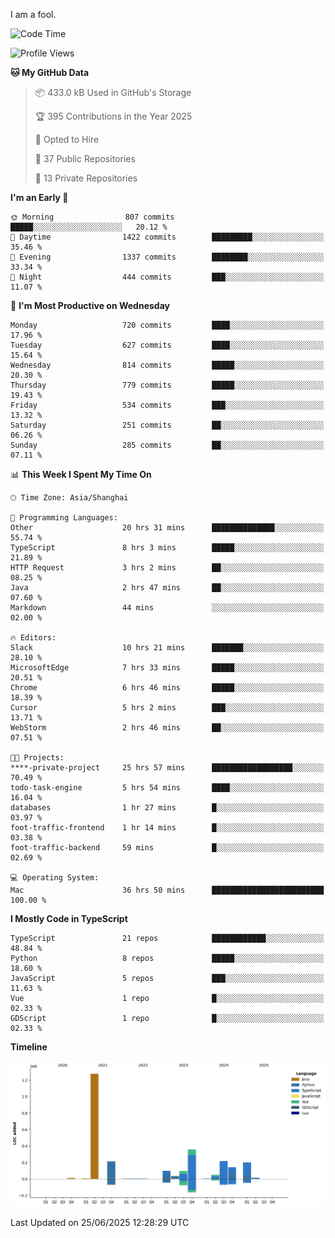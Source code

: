 I am a fool.

<!--START_SECTION:waka-->
![Code Time](http://img.shields.io/badge/Code%20Time-3%2C219%20hrs%2015%20mins-blue)

![Profile Views](http://img.shields.io/badge/Profile%20Views-0-blue)

**🐱 My GitHub Data** 

> 📦 433.0 kB Used in GitHub's Storage 
 > 
> 🏆 395 Contributions in the Year 2025
 > 
> 💼 Opted to Hire
 > 
> 📜 37 Public Repositories 
 > 
> 🔑 13 Private Repositories 
 > 
**I'm an Early 🐤** 

```text
🌞 Morning                807 commits         █████░░░░░░░░░░░░░░░░░░░░   20.12 % 
🌆 Daytime                1422 commits        █████████░░░░░░░░░░░░░░░░   35.46 % 
🌃 Evening                1337 commits        ████████░░░░░░░░░░░░░░░░░   33.34 % 
🌙 Night                  444 commits         ███░░░░░░░░░░░░░░░░░░░░░░   11.07 % 
```
📅 **I'm Most Productive on Wednesday** 

```text
Monday                   720 commits         ████░░░░░░░░░░░░░░░░░░░░░   17.96 % 
Tuesday                  627 commits         ████░░░░░░░░░░░░░░░░░░░░░   15.64 % 
Wednesday                814 commits         █████░░░░░░░░░░░░░░░░░░░░   20.30 % 
Thursday                 779 commits         █████░░░░░░░░░░░░░░░░░░░░   19.43 % 
Friday                   534 commits         ███░░░░░░░░░░░░░░░░░░░░░░   13.32 % 
Saturday                 251 commits         ██░░░░░░░░░░░░░░░░░░░░░░░   06.26 % 
Sunday                   285 commits         ██░░░░░░░░░░░░░░░░░░░░░░░   07.11 % 
```


📊 **This Week I Spent My Time On** 

```text
🕑︎ Time Zone: Asia/Shanghai

💬 Programming Languages: 
Other                    20 hrs 31 mins      ██████████████░░░░░░░░░░░   55.74 % 
TypeScript               8 hrs 3 mins        █████░░░░░░░░░░░░░░░░░░░░   21.89 % 
HTTP Request             3 hrs 2 mins        ██░░░░░░░░░░░░░░░░░░░░░░░   08.25 % 
Java                     2 hrs 47 mins       ██░░░░░░░░░░░░░░░░░░░░░░░   07.60 % 
Markdown                 44 mins             ░░░░░░░░░░░░░░░░░░░░░░░░░   02.00 % 

🔥 Editors: 
Slack                    10 hrs 21 mins      ███████░░░░░░░░░░░░░░░░░░   28.10 % 
MicrosoftEdge            7 hrs 33 mins       █████░░░░░░░░░░░░░░░░░░░░   20.51 % 
Chrome                   6 hrs 46 mins       █████░░░░░░░░░░░░░░░░░░░░   18.39 % 
Cursor                   5 hrs 2 mins        ███░░░░░░░░░░░░░░░░░░░░░░   13.71 % 
WebStorm                 2 hrs 46 mins       ██░░░░░░░░░░░░░░░░░░░░░░░   07.51 % 

🐱‍💻 Projects: 
****-private-project     25 hrs 57 mins      ██████████████████░░░░░░░   70.49 % 
todo-task-engine         5 hrs 54 mins       ████░░░░░░░░░░░░░░░░░░░░░   16.04 % 
databases                1 hr 27 mins        █░░░░░░░░░░░░░░░░░░░░░░░░   03.97 % 
foot-traffic-frontend    1 hr 14 mins        █░░░░░░░░░░░░░░░░░░░░░░░░   03.38 % 
foot-traffic-backend     59 mins             █░░░░░░░░░░░░░░░░░░░░░░░░   02.69 % 

💻 Operating System: 
Mac                      36 hrs 50 mins      █████████████████████████   100.00 % 
```

**I Mostly Code in TypeScript** 

```text
TypeScript               21 repos            ████████████░░░░░░░░░░░░░   48.84 % 
Python                   8 repos             █████░░░░░░░░░░░░░░░░░░░░   18.60 % 
JavaScript               5 repos             ███░░░░░░░░░░░░░░░░░░░░░░   11.63 % 
Vue                      1 repo              █░░░░░░░░░░░░░░░░░░░░░░░░   02.33 % 
GDScript                 1 repo              █░░░░░░░░░░░░░░░░░░░░░░░░   02.33 % 
```



**Timeline**

![Lines of Code chart](https://raw.githubusercontent.com/VeejaLiu/VeejaLiu/master/assets/bar_graph.png)


 Last Updated on 25/06/2025 12:28:29 UTC
<!--END_SECTION:waka-->
